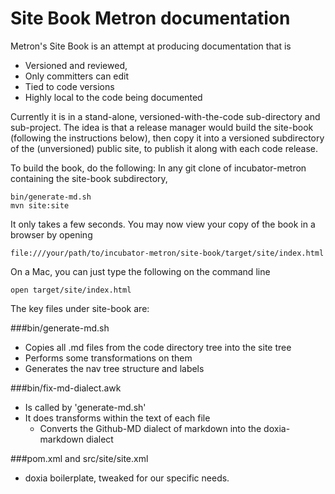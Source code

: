 # Site Book Metron documentation 

Metron's Site Book is an attempt at producing documentation that is

- Versioned and reviewed,
- Only committers can edit
- Tied to code versions
- Highly local to the code being documented

Currently it is in a stand-alone, versioned-with-the-code sub-directory and sub-project. The idea is that a release
manager would build the site-book (following the instructions below), then copy it into a versioned subdirectory of the (unversioned) public site, to publish it along with each code release.

To build the book, do the following:
In any git clone of incubator-metron containing the site-book subdirectory,

```cd site-book
bin/generate-md.sh
mvn site:site
```

It only takes a few seconds. You may now view your copy of the book in a browser by opening 

```
file:///your/path/to/incubator-metron/site-book/target/site/index.html
```

On a Mac, you can just type the following on the command line

```
open target/site/index.html
```

The key files under site-book are:

###bin/generate-md.sh

- Copies all .md files from the code directory tree into the site tree
- Performs some transformations on them
- Generates the nav tree structure and labels

###bin/fix-md-dialect.awk

- Is called by 'generate-md.sh'
- It does transforms within the text of each file
    - Converts the Github-MD dialect of markdown into the doxia-markdown dialect

###pom.xml and src/site/site.xml

- doxia boilerplate, tweaked for our specific needs. 


